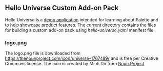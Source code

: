 ## Hello Universe Custom Add-on Pack
Hello Universe is a [demo application](https://github.com/spectrocloud/hello-universe) intended for learning about Palette and to help showcase product features. The current directory contains the files for building a custom add-on pack using  *hello-universe.yaml*  manifest file.  

### logo.png
The logo.png file is downloaded from https://thenounproject.com/icon/universe-1767499/ and is free per Creative Commons license. The icon is created by Minh Do from <a href="https://thenounproject.com/browse/icons/term/universe/" target="_blank" title="universe Icons">Noun Project</a>